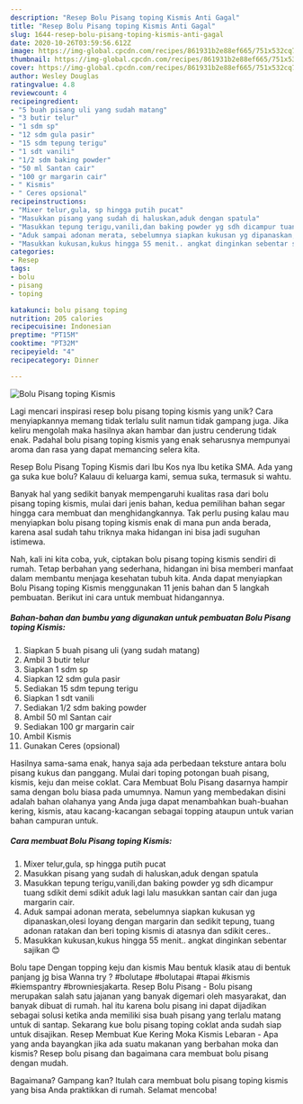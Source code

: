 ```yaml
---
description: "Resep Bolu Pisang toping Kismis Anti Gagal"
title: "Resep Bolu Pisang toping Kismis Anti Gagal"
slug: 1644-resep-bolu-pisang-toping-kismis-anti-gagal
date: 2020-10-26T03:59:56.612Z
image: https://img-global.cpcdn.com/recipes/861931b2e88ef665/751x532cq70/bolu-pisang-toping-kismis-foto-resep-utama.jpg
thumbnail: https://img-global.cpcdn.com/recipes/861931b2e88ef665/751x532cq70/bolu-pisang-toping-kismis-foto-resep-utama.jpg
cover: https://img-global.cpcdn.com/recipes/861931b2e88ef665/751x532cq70/bolu-pisang-toping-kismis-foto-resep-utama.jpg
author: Wesley Douglas
ratingvalue: 4.8
reviewcount: 4
recipeingredient:
- "5 buah pisang uli yang sudah matang"
- "3 butir telur"
- "1 sdm sp"
- "12 sdm gula pasir"
- "15 sdm tepung terigu"
- "1 sdt vanili"
- "1/2 sdm baking powder"
- "50 ml Santan cair"
- "100 gr margarin cair"
- " Kismis"
- " Ceres opsional"
recipeinstructions:
- "Mixer telur,gula, sp hingga putih pucat"
- "Masukkan pisang yang sudah di haluskan,aduk dengan spatula"
- "Masukkan tepung terigu,vanili,dan baking powder yg sdh dicampur tuang sdikit demi sdikit aduk lagi lalu masukkan santan cair dan juga margarin cair."
- "Aduk sampai adonan merata, sebelumnya siapkan kukusan yg dipanaskan,olesi loyang dengan margarin dan sedikit tepung, tuang adonan ratakan dan beri toping kismis di atasnya dan sdikit ceres.."
- "Masukkan kukusan,kukus hingga 55 menit.. angkat dinginkan sebentar sajikan 😊"
categories:
- Resep
tags:
- bolu
- pisang
- toping

katakunci: bolu pisang toping 
nutrition: 205 calories
recipecuisine: Indonesian
preptime: "PT15M"
cooktime: "PT32M"
recipeyield: "4"
recipecategory: Dinner

---
```



![Bolu Pisang toping Kismis](https://img-global.cpcdn.com/recipes/861931b2e88ef665/751x532cq70/bolu-pisang-toping-kismis-foto-resep-utama.jpg)

Lagi mencari inspirasi resep bolu pisang toping kismis yang unik? Cara menyiapkannya memang tidak terlalu sulit namun tidak gampang juga. Jika keliru mengolah maka hasilnya akan hambar dan justru cenderung tidak enak. Padahal bolu pisang toping kismis yang enak seharusnya mempunyai aroma dan rasa yang dapat memancing selera kita.

Resep Bolu Pisang Toping Kismis dari Ibu Kos nya Ibu ketika SMA. Ada yang ga suka kue bolu? Kalauu di keluarga kami, semua suka, termasuk si wahtu.

Banyak hal yang sedikit banyak mempengaruhi kualitas rasa dari bolu pisang toping kismis, mulai dari jenis bahan, kedua pemilihan bahan segar hingga cara membuat dan menghidangkannya. Tak perlu pusing kalau mau menyiapkan bolu pisang toping kismis enak di mana pun anda berada, karena asal sudah tahu triknya maka hidangan ini bisa jadi suguhan istimewa.


Nah, kali ini kita coba, yuk, ciptakan bolu pisang toping kismis sendiri di rumah. Tetap berbahan yang sederhana, hidangan ini bisa memberi manfaat dalam membantu menjaga kesehatan tubuh kita. Anda dapat menyiapkan Bolu Pisang toping Kismis menggunakan 11 jenis bahan dan 5 langkah pembuatan. Berikut ini cara untuk membuat hidangannya.

<!--inarticleads1-->

##### Bahan-bahan dan bumbu yang digunakan untuk pembuatan Bolu Pisang toping Kismis:

1. Siapkan 5 buah pisang uli (yang sudah matang)
1. Ambil 3 butir telur
1. Siapkan 1 sdm sp
1. Siapkan 12 sdm gula pasir
1. Sediakan 15 sdm tepung terigu
1. Siapkan 1 sdt vanili
1. Sediakan 1/2 sdm baking powder
1. Ambil 50 ml Santan cair
1. Sediakan 100 gr margarin cair
1. Ambil  Kismis
1. Gunakan  Ceres (opsional)


Hasilnya sama-sama enak, hanya saja ada perbedaan teksture antara bolu pisang kukus dan panggang. Mulai dari toping potongan buah pisang, kismis, keju dan meise coklat. Cara Membuat Bolu Pisang dasarnya hampir sama dengan bolu biasa pada umumnya. Namun yang membedakan disini adalah bahan olahanya yang Anda juga dapat menambahkan buah-buahan kering, kismis, atau kacang-kacangan sebagai topping ataupun untuk varian bahan campuran untuk. 

<!--inarticleads2-->

##### Cara membuat Bolu Pisang toping Kismis:

1. Mixer telur,gula, sp hingga putih pucat
1. Masukkan pisang yang sudah di haluskan,aduk dengan spatula
1. Masukkan tepung terigu,vanili,dan baking powder yg sdh dicampur tuang sdikit demi sdikit aduk lagi lalu masukkan santan cair dan juga margarin cair.
1. Aduk sampai adonan merata, sebelumnya siapkan kukusan yg dipanaskan,olesi loyang dengan margarin dan sedikit tepung, tuang adonan ratakan dan beri toping kismis di atasnya dan sdikit ceres..
1. Masukkan kukusan,kukus hingga 55 menit.. angkat dinginkan sebentar sajikan 😊


Bolu tape Dengan topping keju dan kismis Mau bentuk klasik atau di bentuk panjang jg bisa Wanna try ? #bolutape #bolutapai #tapai #kismis #kiemspantry #browniesjakarta. Resep Bolu Pisang - Bolu pisang merupakan salah satu jajanan yang banyak digemari oleh masyarakat, dan banyak dibuat di rumah. hal itu karena bolu pisang ini dapat dijadikan sebagai solusi ketika anda memiliki sisa buah pisang yang terlalu matang untuk di santap. Sekarang kue bolu pisang toping coklat anda sudah siap untuk disajikan. Resep Membuat Kue Kering Moka Kismis Lebaran - Apa yang anda bayangkan jika ada suatu makanan yang berbahan moka dan kismis? Resep bolu pisang dan bagaimana cara membuat bolu pisang dengan mudah. 

Bagaimana? Gampang kan? Itulah cara membuat bolu pisang toping kismis yang bisa Anda praktikkan di rumah. Selamat mencoba!
